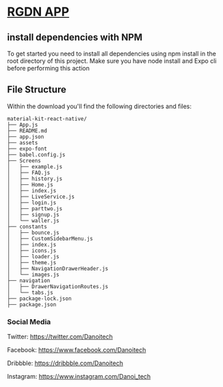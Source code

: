 # [RGDN APP](https://danoitech.com)

## install dependencies with NPM

To get started you need to install all dependencies using npm install in the root directory of this project. Make sure you have node install and Expo cli before performing this action

## File Structure

Within the download you'll find the following directories and files:

```
material-kit-react-native/
├── App.js
├── README.md
├── app.json
├── assets
├── expo-font
├── babel.config.js
├── Screens
│   ├── example.js
│   ├── FAQ.js
│   ├── history.js
│   ├── Home.js
│   ├── index.js
│   ├── LiveService.js
│   ├── login.js
│   ├── parttwo.js
│   ├── signup.js
│   └── waller.js
├── constants
│   ├── bounce.js
│   ├── CustomSidebarMenu.js
│   ├── index.js
│   ├── icons.js
│   ├── loader.js
│   ├── theme.js
│   ├── NavigationDrawerHeader.js
│   └── images.js
├── navigation
│   ├── DrawerNavigationRoutes.js
│   └── tabs.js
├── package-lock.json
├── package.json

```

### Social Media

Twitter: <https://twitter.com/Danoitech>

Facebook: <https://www.facebook.com/Danoitech>

Dribbble: <https://dribbble.com/Danoitech>

Instagram: <https://www.instagram.com/Danoi_tech>
